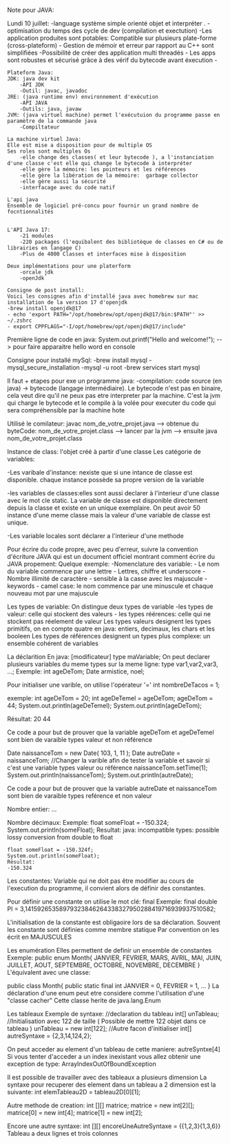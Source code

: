 Note pour JAVA:

Lundi 10 juillet:
-language système simple orienté objet et interpréter .
-optimisation du temps des cycle de dev (compilation et exectution)
-Les application produites sont potables: Compatible sur plusieurs plate-forme (cross-plateform) - Gestion de mémoir et erreur par rapport au C++ sont simplifiées
-Possibilité de créer des application multi threadés - Les apps sont robustes et sécurisé grâce à des vérif du bytecode avant éxecution -

    Plateform Java:
    JDK: java dev kit
        -API JDK
        -Outil: javac, javadoc
    JRE: (java runtime env) environnement d'exécution
        -API JAVA
        -Outils: java, javaw
    JVM: (java virtuel machine) permet l'exécutuion du programme passe en paramètre de la commande java
        -Compiltateur

    La machine virtuel Java:
    Elle est mise a disposition pour de multiple OS
    Ses roles sont multiples Os
        -elle change des classes( et leur bytecode ), a l'instanciation d'une classe c'est elle qui change le bytecode à interpréter
        -elle gère la mémoire: les pointeurs et les références
        -elle gère la libération de la mémoire:  garbage collector
        -elle gère aussi la sécurité
        -interfacage avec du code natif

    L'api java
    Ensemble de logiciel pré-concu pour fournir un grand nombre de focntionnalités


    L'API Java 17:
        -21 modules
        -220 packages (l'equibalent des bibliotèque de classes en C# ou de librairies en langage C)
        -Plus de 4000 Classes et interfaces mise à disposition

    Deux implémentations pour une platerform
        -orcale jdk
        -openJdk

    Consigne de post install:
    Voici les consignes afin d'installé java avec homebrew sur mac
    installation de la version 17 d'openjdk
    -brew install openjdk@17
    - echo 'export PATH="/opt/homebrew/opt/openjdk@17/bin:$PATH"' >> ~/.zshrc
    - export CPPFLAGS="-I/opt/homebrew/opt/openjdk@17/include"

Première ligne de code en java: 
System.out.printf("Hello and welcome!"); --> pour faire apparaitre hello word en console

Consigne pour installé mySql:
    -brew install mysql
    -mysql_secure_installation
    -mysql -u root
    -brew services start mysql

Il faut + etapes pour exe un programme java:
    -compilation: code source (en java) -> bytecode (langage intermédiaire). Le bytecode n'est pas en binaire, cela veut dire qu'il ne peux pas etre interpreter par la machine.
    C'est la jvm qui charge le bytecode et le compile à la volée pour executer du code qui sera compréhensible par la machine hote

Utilisé le comilateur:
javac nom_de_votre_projet.java --> obtenue du byteCode: nom_de_votre_projet.class --> lancer par la jvm --> ensuite java nom_de_votre_projet.class

Instance de class: l'objet créé à partir d'une classe
Les catégorie de variables:

-Les varibale d'instance: nexiste que si une intance de classe est disponible. chaque instance possède sa propre version de la variable

-les variables de classes:elles sont aussi declarer à l'interieur d'une classe avec le mot cle static. La variable de classe est disponible directement depuis la classe et existe en un unique exemplaire. On peut avoir 50 instance d'une meme classe mais la valeur d'une variable de classe est unique.

-Les variable locales sont déclarer a l'interieur d'une methode 

Pour écrire du code propre, avec peu d'erreur, suivre la convention d'écriture JAVA qui est un document officiel montrant comment écrire du JAVA propement: Quelque exemple:
        -Nomenclature des variable:
            - Le nom du variable commence par une lettre
            - Lettres, chiffre et underscore
            - Nombre illimité de caractère
            - sensible à la casse avec les majuscule 
            - keywords
            - camel case: le nom commence par une minuscule et chaque nouveau mot par une majuscule

Les types de variable:
    On distingue deux types de variable
        -les types de valeur: celle qui stockent des valeurs
        - les types réérences: celle qui ne stockent pas réelement de valeur
    Les types valeurs designent les types primitifs, on en compte quatre en java: entiers, decimaux, les chars et les booleen
    Les types de références designent un types plus complexe: un ensemble cohérent de variables 

La déclarition
En java:
[modificateur] type maVariable;
On peut declarer plusieurs variables du meme types sur la meme ligne:
type var1,var2,var3, ...;
Exemple:
int ageDeTom;
Date armistice, noel;

Pour initialiser une varible, on utilise l'opérateur '='
int nombreDeTacos = 1;

exemple:
int ageDeTom = 20;
int ageDeTemel = ageDeTom;
ageDeTom = 44;
System.out.println(ageDeTemel);
System.out.println(ageDeTom);

Résultat: 
20
44

Ce code a pour but de prouver que la variable ageDeTom et ageDeTemel sont bien de varaible types valeur et non référence


 Date naissanceTom = new Date( 103, 1, 11 );
 Date autreDate = naissanceTom;
 //Changer la varible afin de tester la variable et savoir si c'est une variable types valeur ou référence
 naissanceTom.setTime(1);
 System.out.println(naissanceTom);
 System.out.println(autreDate);

 Ce code a pour but de prouver que la variable autreDate et naissanceTom sont bien de varaible types reférence et non valeur

Nombre entier:
...

Nombre décimaux:
Exemple:
    float someFloat = -150.324;
    System.out.println(someFloat);
    Resultat:
    java: incompatible types: possible lossy conversion from double to float

    float someFloat = -150.324f;
    System.out.println(someFloat);
    Résultat:
    -150.324

Les constantes:
Variable qui ne doit pas être modifier au cours de l'execution du programme, il convient alors de définir des constantes.

Pour définir une constante on utilise le mot clé: final
Exemple: 
final double PI = 3,14159265358979323846264338327950288419716939937510582;

L'initialisation de la constante est obligaoire lors de sa déclaration.
Souvent les constante sont définies comme membre statique
Par convention on les écrit en MAJUSCULES

Les enumération
Elles permettent de definir un ensemble de constantes
Exemple:
public enum Month{
    JANVIER,
    FEVRIER,
    MARS,
    AVRIL,
    MAI,
    JUIN,
    JUILLET,
    AOUT,
    SEPTEMBRE,
    OCTOBRE,
    NOVEMBRE,
    DECEMBRE
}
 L'équivalent avec une classe:

 public class Month{
    public static final int JANVIER = 0, FEVRIER = 1, ...
 }
La déclaration d'une enum peut etre considere comme l'utilisation d'une "classe cacher"
Cette classe herite de java.lang.Enum

Les tableaux
Exemple de syntaxe:
//declaration du tableau
int[] unTableau;
//Initialisation avec 122 de taille ( Possible de mettre 122 objet dans ce tableau )
unTableau = new int[122];
//Autre facon d'initialiser
int[] autreSyntaxe = {2,3,14,124,2};

On peut acceder au element d'un tableau de cette maniere:
autreSyntxe[4]
Si vous tenter d'acceder a un index inexistant vous allez obtenir une exception de type:
ArrayIndexOutOfBoundException

Il est possible de travailler avec des tableaux a plusieurs dimension 
La syntaxe pour recuperer des element dans un tableau a 2 dimension est la suivante:
int elemTableau2D = tableau2D[0][1];

Autre methode de creation:
int [][] matrice;
matrice = new int[2][];
matrice[0] = new int[4];
matrice[1] = new int[2];

Encore une autre syntaxe:
int [][] encoreUneAutreSyntaxe = {{1,2,3}{1,3,6}}
Tableau a deux lignes et trois colonnes